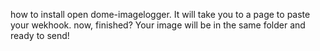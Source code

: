 how to install
open dome-imagelogger. It will take you to a page to paste your wekhook. now,  finished? Your image will be in the same folder
and  ready to send!
